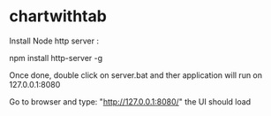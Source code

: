 # chartwithtab

Install Node http server :


npm install http-server -g 

Once done,
double click on server.bat and ther application will run on 127.0.0.1:8080

Go to browser and type: "http://127.0.0.1:8080/" the UI should load